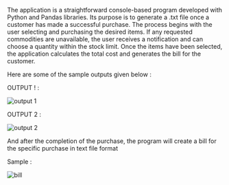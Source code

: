 The application is a straightforward console-based program developed with Python and Pandas libraries. Its purpose is to generate a .txt file once a customer has made a successful purchase. The process begins with the user selecting and purchasing the desired items. If any requested commodities are unavailable, the user receives a notification and can choose a quantity within the stock limit. Once the items have been selected, the application calculates the total cost and generates the bill for the customer.


Here are some of the sample outputs given below :

OUTPUT ! :

![output 1](https://user-images.githubusercontent.com/108271216/210062201-058bea87-e251-49db-a2e0-6796d1a061b7.png)


OUTPUT 2 : 

![output 2](https://user-images.githubusercontent.com/108271216/210062230-4863859d-0874-4412-bdf4-8277d6f7886e.png)


And after the completion of the purchase, the program will create a bill for the specific purchase in text file format

Sample : 

![bill](https://user-images.githubusercontent.com/108271216/210062328-1726687d-4b48-4e08-9715-04db47467d54.png)
